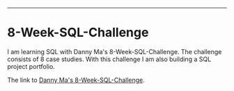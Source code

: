 ----
# 8-Week-SQL-Challenge

I am learning SQL with Danny Ma's 8-Week-SQL-Challenge.  The challenge consists of 8 case studies.  With this challenge I am also building a SQL project portfolio. 

The link to [Danny Ma's 8-Week-SQL-Challenge](https://8weeksqlchallenge.com/getting-started/).
